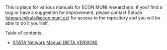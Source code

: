 This is place for various manuals for ECON MUNI researchers. If youf find a bug or have a suggestion for improvement, please contact Štěpán (stepan.mikula@econ.muni.cz) for access to the repository and you will be able to do it yourself.

Table of contents:
- [STATA Network Manual (BETA VERSION)](STATA-Network-Manual.md)